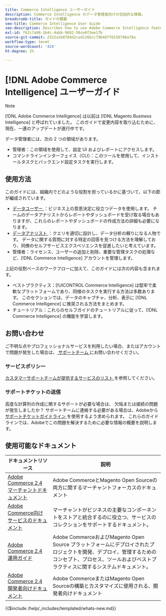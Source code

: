 ```yaml
---
title: Commerce Intelligence ユーザーガイド
description: Commerce Intelligence のデータ管理者向けの包括的な情報。
breadcrumb-title: ガイドの概要
seo-title: Commerce Intelligence User Guide
seo-description: Describes how to use Adobe Commerce Intelligence features used to gain insights from Adobe Commerce or Magento Open Source data, along with other third-party data sources.
exl-id: f62c7a98-1b4c-4abb-9692-50ce0f3ee1fb
source-git-commit: 2522a1b8784d2cad126bcc796487f6158798a78a
workflow-type: tm+mt
source-wordcount: '424'
ht-degree: 2%

---
```



# [!DNL Adobe Commerce Intelligence] ユーザーガイド

>[!NOTE]
>
>[!DNL Adobe Commerce Intelligence] は以前は [!DNL Magento Business Intelligence] と呼ばれていました。 このガイドで変更内容を取り込むために、現在、一連のアップデートが進行中です。

データ管理者には、次の 2 つの領域があります。

- 管理者：この領域を使用して、設定 UI およびレポートにアクセスします。
- コマンドラインインターフェイス（CLI）：このツールを使用して、インストールタスクとバックエンド設定タスクを実行します。

## 使用方法

このガイドには、組織内でどのような役割を担っているかに基づいて、以下の節が編成されています。

- [ データユーザー ](data-user.md)：ビジネス上の意思決定に役立つデータを使用します。 チームのデータアナリストからレポートやダッシュボードを受け取る場合もありますが、これらのレポートやダッシュボードの作成方法の詳細も必要になります。
- [ データアナリスト ](data-analyst.md)：クエリを適切に設計し、データ分析の頼りになる人物です。 データに関する質問に対する特定の回答を見つける方法を理解しており、同僚のセルフサービスエクスペリエンスを促進したいと考えています。
- 管理者：ライセンス、ユーザーの追加と削除、重要な管理タスクの処理など、[!DNL Commerce Intelligence] アカウントを管理します。

上記の役割ベースのワークフローに加えて、このガイドには次の内容も含まれます。

- ベストプラクティス：[!UICONTROL Commerce Intelligence] は堅牢で柔軟なプラットフォームであり、同様のタスクを実行する方法は多数あります。 このセクションでは、データのキャプチャ、分析、表示に [!DNL Commerce Intelligence] に推奨される方法をまとめます。
- チュートリアル：これらのセルフガイドのチュートリアルに従って、[!DNL Commerce Intelligence] の機能を学習します。

## お問い合わせ

ご不明な点やプロフェッショナルサービスを利用したい場合、またはアカウントで問題が発生した場合は、[ サポートチーム ](https://experienceleague.adobe.com/docs/commerce-knowledge-base/kb/troubleshooting/miscellaneous/mbi-service-policies.html?lang=ja) にお問い合わせください。

### サービスポリシー

[ カスタマーサポートチームが提供するサービスのリスト ](https://experienceleague.adobe.com/docs/commerce-knowledge-base/kb/troubleshooting/miscellaneous/mbi-service-policies.html?lang=ja) を参照してください。

### サポートチケットの送信

高度な計算列の作成に関するサポートが必要な場合は、 欠陥または接続の問題が発生しましたか？ サポートチームに連絡する必要がある場合は、Adobeから [ サポートチケットガイドライン ](https://experienceleague.adobe.com/docs/commerce-knowledge-base/kb/troubleshooting/miscellaneous/mbi-service-policies.html?lang=ja) を使用するよう求められます。 これらのガイドラインでは、Adobeでこの問題を解決するために必要な情報の概要を説明します。

## 使用可能なドキュメント

| ドキュメントリソース | 説明 |
|----------------------- | ----------- |
| [Adobe Commerce 2.4 マーチャントドキュメント ](https://experienceleague.adobe.com/ja/docs/commerce-admin/user-guides/home) | Adobe CommerceとMagento Open Sourceの両方に関するマーチャントフォーカスのドキュメント |
| [Adobe Commerce向けサービスのドキュメント ](https://experienceleague.adobe.com/ja/docs/commerce/user-guides/home) | マーチャントがビジネスの主要なコンポーネントをストアと統合するのに役立つ、サービスのコレクションをサポートするドキュメント。 |
| [Adobe Commerce 2.4 運用ガイド ](https://experienceleague.adobe.com/ja/docs/commerce-operations/operational-guides/home) | Adobe CommerceおよびMagento Open Source プラットフォームにデプロイされたプロジェクトを開発、デプロイ、管理するためのコンセプト、プロセス、ツールおよびベストプラクティスに関するシステムドキュメント。 |
| [Adobe Commerce 2.4 開発者向けドキュメント ](https://developer.adobe.com/commerce/) | Adobe CommerceまたはMagento Open Sourceの構築とカスタマイズに使用される、開発者向けドキュメント |

{{$include /help/_includes/templated/whats-new.md}}

<!-- Last updated from includes: 2025-09-04 10:40:17 -->
